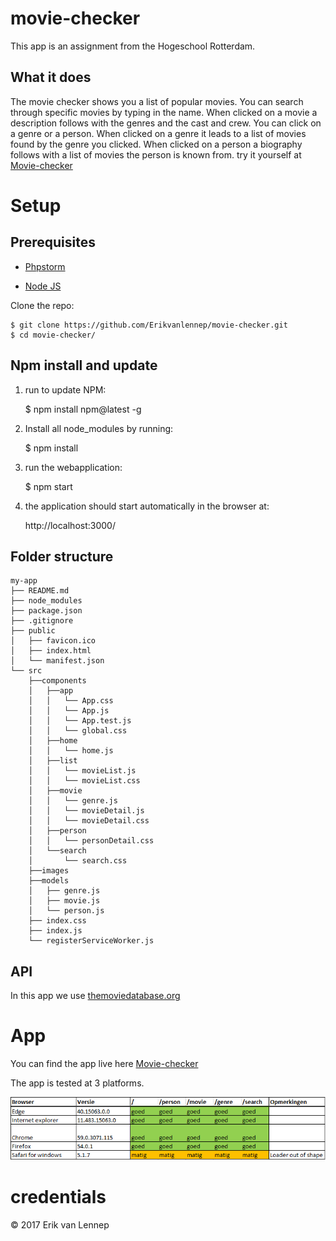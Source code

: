 # movie-checker
This app is an assignment from the Hogeschool Rotterdam. 

## What it does

The movie checker shows you a list of popular movies. You can search through specific movies by typing in the name. When clicked on a movie a description follows with the genres and the cast and crew. You can click on a genre or a person. When clicked on a genre it leads to a list of movies found by the genre you clicked. When clicked on a person a biography follows with a list of movies the person is known from. 
try it yourself at [Movie-checker](http://eriklennep.nl/movie-checker/#/)


# Setup

## Prerequisites

* [Phpstorm](https://www.jetbrains.com/phpstorm/download/)

* [Node JS](https://nodejs.org/en/download/)

Clone the repo:
    
    $ git clone https://github.com/Erikvanlennep/movie-checker.git
    $ cd movie-checker/

## Npm install and update

1) run to update NPM: 

    $ npm install npm@latest -g

2) Install all node_modules by running:

    $ npm install
    
3) run the webapplication:

    $ npm start
    
4) the application should start automatically in the browser at:

    http://localhost:3000/



## Folder structure

    my-app
    ├── README.md
    ├── node_modules
    ├── package.json
    ├── .gitignore
    ├── public
    │   ├── favicon.ico
    │   ├── index.html
    │   └── manifest.json
    └── src
        ├──components
        │   ├──app
        │   │   └── App.css
        │   │   └── App.js
        │   │   └── App.test.js
        │   │   └── global.css
        │   ├──home
        │   │   └── home.js
        │   ├──list
        │   │   └── movieList.js
        │   │   └── movieList.css
        │   ├──movie
        │   │   └── genre.js
        │   │   └── movieDetail.js
        │   │   └── movieDetail.css
        │   ├──person
        │   │   └── personDetail.css
        │   └──search
        │       └── search.css
        ├──images
        ├──models
        │   ├── genre.js
        │   ├── movie.js
        │   └── person.js
        ├── index.css
        ├── index.js
        └── registerServiceWorker.js

## API

In this app we use [themoviedatabase.org](https://developers.themoviedb.org/)
        
# App

You can find the app live here [Movie-checker](http://eriklennep.nl/movie-checker/#/)

The app is tested at 3 platforms. 

![browser-test](/docs/browsertest.png "Browser-test in table")

# credentials

© 2017 Erik van Lennep